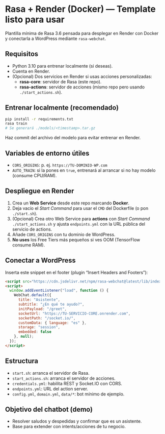 # Rasa + Render (Docker) — Template listo para usar

Plantilla mínima de Rasa 3.6 pensada para desplegar en Render con Docker y conectarla a WordPress mediante `rasa-webchat`.

## Requisitos
- Python 3.10 para entrenar localmente (si deseas).
- Cuenta en Render.
- (Opcional) Dos servicios en Render si usas acciones personalizadas:
  - **rasa-core**: servidor de Rasa (este repo).
  - **rasa-actions**: servidor de acciones (mismo repo pero usando `./start_actions.sh`).

## Entrenar localmente (recomendado)
```bash
pip install -r requirements.txt
rasa train
# Se generará ./models/<timestamp>.tar.gz
```
Haz commit del archivo del modelo para evitar entrenar en Render.

## Variables de entorno útiles
- `CORS_ORIGINS`: p. ej. `https://TU-DOMINIO-WP.com`
- `AUTO_TRAIN`: si la pones en `true`, entrenará al arrancar si no hay modelo (consume CPU/RAM).

## Despliegue en Render
1. Crea un **Web Service** desde este repo marcando **Docker**.
2. Deja vacío el *Start Command* para usar el `CMD` del Dockerfile (o pon `./start.sh`).
3. (Opcional) Crea otro Web Service para **actions** con *Start Command* `./start_actions.sh` y ajusta `endpoints.yml` con la URL pública del servicio de actions.
4. Añade `CORS_ORIGINS` con tu dominio de WordPress.
5. **No uses** los Free Tiers más pequeños si ves OOM (TensorFlow consume RAM).

## Conectar a WordPress
Inserta este snippet en el footer (plugin “Insert Headers and Footers”):
```html
<script src="https://cdn.jsdelivr.net/npm/rasa-webchat@latest/lib/index.js"></script>
<script>
  window.addEventListener("load", function () {
    WebChat.default({
      title: "Asistente",
      subtitle: "¿En qué te ayudo?",
      initPayload: "/greet",
      socketUrl: "https://TU-SERVICIO-CORE.onrender.com",
      socketPath: "/socket.io/",
      customData: { language: "es" },
      storage: "session",
      embedded: false
    }, null);
  });
</script>
```

## Estructura
- `start.sh`: arranca el servidor de Rasa.
- `start_actions.sh`: arranca el servidor de acciones.
- `credentials.yml`: habilita REST y Socket.IO con CORS.
- `endpoints.yml`: URL del action server.
- `config.yml`, `domain.yml`, `data/*`: bot mínimo de ejemplo.

## Objetivo del chatbot (demo)
- Resolver saludos y despedidas y confirmar que es un asistente.
- Base para extender con intents/acciones de tu negocio.

